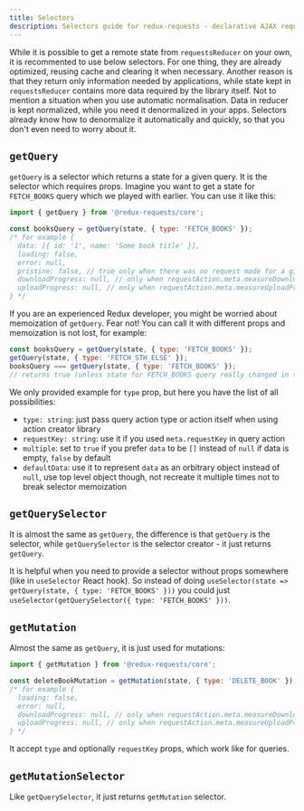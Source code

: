 ```yaml
---
title: Selectors
description: Selectors guide for redux-requests - declarative AJAX requests and automatic network state management for single-page applications
---
```


While it is possible to get a remote state from `requestsReducer` on your own, it is recommented to use below selectors.
For one thing, they are already optimized, reusing cache and clearing it when necessary. Another reason is
that they return only information needed by applications, while state kept in `requestsReducer` contains
more data required by the library itself. Not to mention a situation when you use automatic normalisation.
Data in reducer is kept normalized, while you need it denormalized in your apps. Selectors already know how to denormalize it automatically and quickly, so that you don't even need to worry about it.

## `getQuery`

`getQuery` is a selector which returns a state for a given query. It is the selector which requires props.
Imagine you want to get a state for `FETCH_BOOKS` query which we played with earlier. You can use it like this:

```js
import { getQuery } from '@redux-requests/core';

const booksQuery = getQuery(state, { type: 'FETCH_BOOKS' });
/* for example {
  data: [{ id: '1', name: 'Some book title' }],
  loading: false,
  error: null,
  pristine: false, // true only when there was no request made for a give type
  downloadProgress: null, // only when requestAction.meta.measureDownloadProgress is true
  uploadProgress: null, // only when requestAction.meta.measureUploadProgress is true
} */
```

If you are an experienced Redux developer, you might be worried about memoization of `getQuery`.
Fear not! You can call it with different props and memoization is not lost, for example:

```js
const booksQuery = getQuery(state, { type: 'FETCH_BOOKS' });
getQuery(state, { type: 'FETCH_STH_ELSE' });
booksQuery === getQuery(state, { type: 'FETCH_BOOKS' });
// returns true (unless state for FETCH_BOOKS query really changed in the meantime)
```

We only provided example for `type` prop, but here you have the list of all possibilities:

- `type: string`: just pass query action type or action itself when using action creator library
- `requestKey: string`: use it if you used `meta.requestKey` in query action
- `multiple`: set to `true` if you prefer `data` to be `[]` instead of `null` if data is empty, `false` by default
- `defaultData`: use it to represent `data` as an orbitrary object instead of `null`, use top level object though,
  not recreate it multiple times not to break selector memoization

## `getQuerySelector`

It is almost the same as `getQuery`, the difference is that `getQuery` is the selector,
while `getQuerySelector` is the selector creator - it just returns `getQuery`.

It is helpful when you need to provide a selector without props somewhere (like in `useSelector` React hook).
So instead of doing `useSelector(state => getQuery(state, { type: 'FETCH_BOOKS' }))`
you could just `useSelector(getQuerySelector({ type: 'FETCH_BOOKS' }))`.

## `getMutation`

Almost the same as `getQuery`, it is just used for mutations:

```js
import { getMutation } from '@redux-requests/core';

const deleteBookMutation = getMutation(state, { type: 'DELETE_BOOK' });
/* for example {
  loading: false,
  error: null,
  downloadProgress: null, // only when requestAction.meta.measureDownloadProgress is true
  uploadProgress: null, // only when requestAction.meta.measureUploadProgress is true
} */
```

It accept `type` and optionally `requestKey` props, which work like for queries.

## `getMutationSelector`

Like `getQuerySelector`, it just returns `getMutation` selector.

